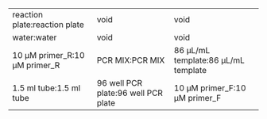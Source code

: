 ||||
|----|----|----|
|reaction plate:reaction plate|void|void|
|water:water|void|void|
|10 μM primer_R:10 μM primer_R|PCR MIX:PCR MIX|86 μL/mL template:86 μL/mL template|
|1.5 ml tube:1.5 ml tube|96 well PCR plate:96 well PCR plate|10 μM primer_F:10 μM primer_F|
